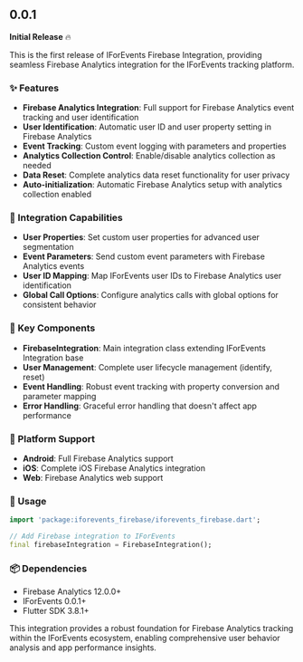 ## 0.0.1

**Initial Release** 🔥

This is the first release of IForEvents Firebase Integration, providing seamless Firebase Analytics integration for the IForEvents tracking platform.

### ✨ Features

* **Firebase Analytics Integration**: Full support for Firebase Analytics event tracking and user identification
* **User Identification**: Automatic user ID and user property setting in Firebase Analytics
* **Event Tracking**: Custom event logging with parameters and properties
* **Analytics Collection Control**: Enable/disable analytics collection as needed
* **Data Reset**: Complete analytics data reset functionality for user privacy
* **Auto-initialization**: Automatic Firebase Analytics setup with analytics collection enabled

### 🔌 Integration Capabilities

* **User Properties**: Set custom user properties for advanced user segmentation
* **Event Parameters**: Send custom event parameters with Firebase Analytics events
* **User ID Mapping**: Map IForEvents user IDs to Firebase Analytics user identification
* **Global Call Options**: Configure analytics calls with global options for consistent behavior

### 🚀 Key Components

* **FirebaseIntegration**: Main integration class extending IForEvents Integration base
* **User Management**: Complete user lifecycle management (identify, reset)
* **Event Handling**: Robust event tracking with property conversion and parameter mapping
* **Error Handling**: Graceful error handling that doesn't affect app performance

### 📱 Platform Support

* **Android**: Full Firebase Analytics support
* **iOS**: Complete iOS Firebase Analytics integration
* **Web**: Firebase Analytics web support

### 🔧 Usage

```dart
import 'package:iforevents_firebase/iforevents_firebase.dart';

// Add Firebase integration to IForEvents
final firebaseIntegration = FirebaseIntegration();
```

### 📦 Dependencies

* Firebase Analytics 12.0.0+
* IForEvents 0.0.1+
* Flutter SDK 3.8.1+

This integration provides a robust foundation for Firebase Analytics tracking within the IForEvents ecosystem, enabling comprehensive user behavior analysis and app performance insights.
